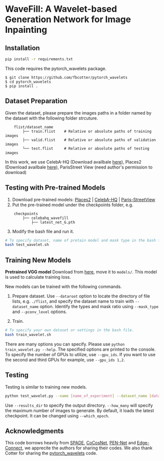 # WaveFill: A Wavelet-based Generation Network for Image Inpainting

## Installation
```bash
pip install -r requirements.txt
```
This code requires the pytorch_wavelets package.
```
$ git clone https://github.com/fbcotter/pytorch_wavelets
$ cd pytorch_wavelets
$ pip install .
```
## Dataset Preparation
Given the dataset, please prepare the images paths in a folder named by the dataset with the following folder strcuture.
```
    flist/dataset_name
        ├── train.flist    # Relative or absolute paths of training images
        ├── valid.flist    # Relative or absolute paths of validation images
        └── test.flist     # Relative or absolute paths of testing images
```
In this work, we use CelebA-HQ (Download availbale [here](https://github.com/switchablenorms/CelebAMask-HQ)), Places2 (Download availbale [here](http://places2.csail.mit.edu/download.html)), ParisStreet View (need author's permission to download)
## Testing with Pre-trained Models

1. Download pre-trained models: [Places2](https://drive.google.com/file/d/1GbkmyswAU47E4bZ-7AkA_YLZ8GvgtINj/view?usp=sharing) | [CelebA-HQ](https://drive.google.com/file/d/12nbh2nGA0VdBeVHXJx9trcr2fAImzUug/view?usp=sharing) | [Paris-StreetView](https://drive.google.com/file/d/1yM6oQgIBibsomgiYCLHNAC1dLhSnGJxx/view?usp=sharing)
2. Put the pre-trained model under the checkpoints folder, e.g.
```
    checkpoints
        ├── celebahq_wavefill
            ├── latest_net_G.pth 
```
3. Modify the bash file and run it.
```bash
# To specify dataset, name of pretain model and mask type in the bash file.
bash test_wavelet.sh
```

## Training New Models
**Pretrained VGG model** Download from [here](https://drive.google.com/file/d/1fp7DAiXdf0Ay-jANb8f0RHYLTRyjNv4m/view?usp=sharing), move it to `models/`. This model is used to calculate training loss.

New models can be trained with the following commands.

1. Prepare dataset. Use `--dataroot` option to locate the directory of file lists, e.g. `./flist`, and specify the dataset name to train with `--dataset_name` option. Identify the types and mask ratio using `--mask_type` and `--pconv_level` options. 

2. Train.
```bash
# To specify your own dataset or settings in the bash file.
bash train_wavelet.sh
```

There are many options you can specify. Please use `python train_wavelet.py --help`. The specified options are printed to the console. To specify the number of GPUs to utilize, use `--gpu_ids`. If you want to use the second and third GPUs for example, use `--gpu_ids 1,2`.

## Testing

Testing is similar to training new models.

```bash
python test_wavelet.py --name [name_of_experiment] --dataset_name [dataset_name] --dataroot [path_to_flist]
```

Use `--results_dir` to specify the output directory. `--how_many` will specify the maximum number of images to generate. By default, it loads the latest checkpoint. It can be changed using `--which_epoch`.

## Acknowledgments
This code borrows heavily from [SPADE](https://github.com/NVlabs/SPADE), [CoCosNet](https://github.com/microsoft/CoCosNet), [PEN-Net](https://github.com/researchmm/PEN-Net-for-Inpainting) and [Edge-Connect](https://github.com/knazeri/edge-connect), we apprecite the authors for sharing their codes. We also thank Cotter for sharing the [pytorch_wavelets](https://github.com/fbcotter/pytorch_wavelets/) code.